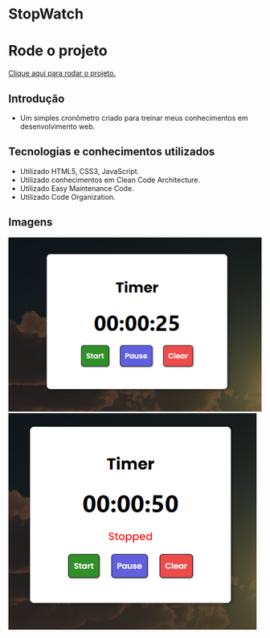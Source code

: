 # StopWatch

# Rode o projeto
<a href="https://luiz-tm.github.io/stopwatch/">Clique aqui para rodar o projeto.</a>
 
## Introdução
- Um simples cronômetro criado para treinar meus conhecimentos em desenvolvimento web.

## Tecnologias e conhecimentos utilizados
- Utilizado HTML5, CSS3, JavaScript.
- Utilizado conhecimentos em Clean Code Architecture.
- Utilizado Easy Maintenance Code.
- Utilizado Code Organization.

## Imagens
<img src="media/github/stopwatch.PNG" alt="Projeto em andamento"/>
<img src="media/github/paused-stopwatch.PNG" alt="Projeto em andamento"/>
